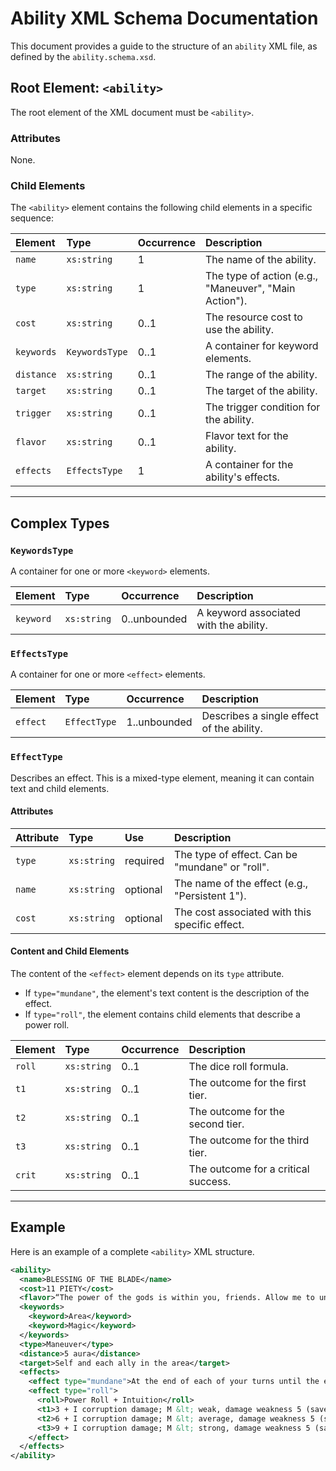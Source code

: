 # Ability XML Schema Documentation

This document provides a guide to the structure of an `ability` XML file, as defined by the `ability.schema.xsd`.

## Root Element: `<ability>`

The root element of the XML document must be `<ability>`.

### Attributes

None.

### Child Elements

The `<ability>` element contains the following child elements in a specific sequence:

| Element    | Type          | Occurrence | Description                                     |
| :--------- | :------------ | :--------- | :---------------------------------------------- |
| `name`     | `xs:string`   | 1          | The name of the ability.                        |
| `type`     | `xs:string`   | 1          | The type of action (e.g., "Maneuver", "Main Action"). |
| `cost`     | `xs:string`   | 0..1       | The resource cost to use the ability.           |
| `keywords` | `KeywordsType`| 0..1       | A container for keyword elements.               |
| `distance` | `xs:string`   | 0..1       | The range of the ability.                       |
| `target`   | `xs:string`   | 0..1       | The target of the ability.                      |
| `trigger`  | `xs:string`   | 0..1       | The trigger condition for the ability.          |
| `flavor`   | `xs:string`   | 0..1       | Flavor text for the ability.                    |
| `effects`  | `EffectsType` | 1          | A container for the ability's effects.          |

---

## Complex Types

### `KeywordsType`

A container for one or more `<keyword>` elements.

| Element   | Type        | Occurrence | Description               |
| :-------- | :---------- | :--------- | :------------------------ |
| `keyword` | `xs:string` | 0..unbounded | A keyword associated with the ability. |

### `EffectsType`

A container for one or more `<effect>` elements.

| Element  | Type         | Occurrence | Description                                |
| :------- | :----------- | :--------- | :----------------------------------------- |
| `effect` | `EffectType` | 1..unbounded | Describes a single effect of the ability. |

### `EffectType`

Describes an effect. This is a mixed-type element, meaning it can contain text and child elements.

#### Attributes

| Attribute | Type        | Use        | Description                                       |
| :-------- | :---------- | :--------- | :------------------------------------------------ |
| `type`    | `xs:string` | required   | The type of effect. Can be "mundane" or "roll".   |
| `name`    | `xs:string` | optional   | The name of the effect (e.g., "Persistent 1").    |
| `cost`    | `xs:string` | optional   | The cost associated with this specific effect.    |

#### Content and Child Elements

The content of the `<effect>` element depends on its `type` attribute.

-   If `type="mundane"`, the element's text content is the description of the effect.
-   If `type="roll"`, the element contains child elements that describe a power roll.

| Element | Type        | Occurrence | Description                             |
| :------ | :---------- | :--------- | :-------------------------------------- |
| `roll`  | `xs:string` | 0..1       | The dice roll formula.                  |
| `t1`    | `xs:string` | 0..1       | The outcome for the first tier.         |
| `t2`    | `xs:string` | 0..1       | The outcome for the second tier.        |
| `t3`    | `xs:string` | 0..1       | The outcome for the third tier.         |
| `crit`  | `xs:string` | 0..1       | The outcome for a critical success.     |

---

## Example

Here is an example of a complete `<ability>` XML structure.

```xml
<ability>
  <name>BLESSING OF THE BLADE</name>
  <cost>11 PIETY</cost>
  <flavor>“The power of the gods is within you, friends. Allow me to unleash it.”</flavor>
  <keywords>
    <keyword>Area</keyword>
    <keyword>Magic</keyword>
  </keywords>
  <type>Maneuver</type>
  <distance>5 aura</distance>
  <target>Self and each ally in the area</target>
  <effects>
    <effect type="mundane">At the end of each of your turns until the end of the encounter or until you are dying, each target gains 3 surges.</effect>
    <effect type="roll">
      <roll>Power Roll + Intuition</roll>
      <t1>3 + I corruption damage; M &lt; weak, damage weakness 5 (save ends)</t1>
      <t2>6 + I corruption damage; M &lt; average, damage weakness 5 (save ends)</t2>
      <t3>9 + I corruption damage; M &lt; strong, damage weakness 5 (save ends)</t3>
    </effect>
  </effects>
</ability>
```
